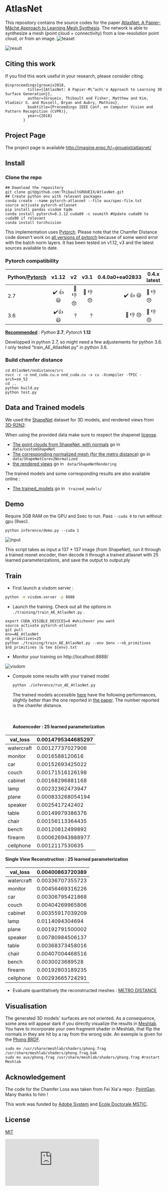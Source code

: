 # AtlasNet

This repository contains the source codes for the paper [AtlasNet: A Papier-Mâché Approach to Learning Mesh Synthesis](http://imagine.enpc.fr/~groueixt/atlasnet/). The network is able to synthesize a mesh (point cloud + connectivity) from a low-resolution point cloud, or from an image.
![teaset](pictures/teaser.small.png)    

![result](pictures/plane.gif)

## Citing this work

If you find this work useful in your research, please consider citing:

```
@inproceedings{groueix2018,
          title={{AtlasNet: A Papier-M\^ach\'e Approach to Learning 3D Surface Generation}},
          author={Groueix, Thibault and Fisher, Matthew and Kim, Vladimir G. and Russell, Bryan and Aubry, Mathieu},
          booktitle={Proceedings IEEE Conf. on Computer Vision and Pattern Recognition (CVPR)},
          year={2018}
        }
```

## Project Page

The project page is available http://imagine.enpc.fr/~groueixt/atlasnet/

## Install


### Clone the repo
```shell
## Download the repository
git clone git@github.com:ThibaultGROUEIX/AtlasNet.git
## Create python env with relevant packages
conda create --name pytorch-atlasnet --file aux/spec-file.txt
source activate pytorch-atlasnet
pip install pandas visdom tqdm
conda install pytorch=0.1.12 cuda80 -c soumith #Update cuda80 to cuda90 if relevant
conda install torchvision
```

This implementation uses [Pytorch](http://pytorch.org/). Please note that the Chamfer Distance code doesn't work on  [all versions of pytorch](http://pytorch.org/) because of some weird error with the batch norm layers. It has been tested on v1.12, v3 and the latest sources available to date.
### Pytorch compatibility

| Python/[Pytorch](http://pytorch.org/) | v1.12           | v2  | v3.1  |  0.4.0a0+ea02833 | 0.4.x latest |
| ------------- |:-------------:| -----:|-----:|-----:| ------------- |
| 2.7 | :heavy_check_mark: :+1: :smiley: | :no_entry_sign: :thumbsdown: :disappointed: | :no_entry_sign: :thumbsdown: :disappointed: | :heavy_check_mark: :+1: :smiley: | 🚫 👎 😞 |
| 3.6 | :heavy_check_mark::+1: :smiley: | ? | ? | :no_entry_sign: :thumbsdown: :disappointed: | 🚫 👎 😞 |

**<u>Recommended</u>** : *Python* **2.7**, *Pytorch* **1.12**

Developped in python 2.7, so might need a few adjustements for python 3.6. I only tested "train_AE_AtlasNet.py" in python 3.6.

### Build chamfer distance

```shell
cd AtlasNet/nndistance/src
nvcc -c -o nnd_cuda.cu.o nnd_cuda.cu -x cu -Xcompiler -fPIC -arch=sm_52
cd ..
python build.py
python test.py
```

## Data and Trained models

We used the [ShapeNet](https://www.shapenet.org/) dataset for 3D models, and rendered views from [3D-R2N2](https://github.com/chrischoy/3D-R2N2):

When using the provided data make sure to respect the shapenet [license](https://shapenet.org/terms).

* [The point clouds from ShapeNet, with normals](https://mega.nz/#!9LhW2CxT!A9d45cri4q8q10HfukUV_cy7J1lbWTFQtw7DKJlZKKAhttps://mega.nz/#!9LhW2CxT!A9d45cri4q8q10HfukUV_cy7J1lbWTFQtw7DKJlZKKA) go in ``` data/customShapeNet```
* [The corresponding normalized mesh (for the metro distance)](https://mega.nz/#!leAFEK5T!SDrcll-caO4p8ws7zDNKPpjNNWEMcf9AQ-rmR79t_OA) go in ``` data/ShapeNetCorev2Normalized```
* [the rendered views](https://mega.nz/#!4TgzCYTB!ACfHTD9VpUSUYYwI75k-GrSdqMH19jK0-CwBg1wKH08) go in ``` data/ShapeNetRendering```

The trained models and some corresponding results are also available online :

* [The trained_models](https://mega.nz/#!JapgQRgC!OIAa7dIBaItFSrud3gaGd2Gavb_h_5hC8jHJAwgLNn4) go in ``` trained_models/```

## Demo

Require 3GB RAM on the GPU and 5sec to run. Pass ```--cuda 0``` to run without gpu (9sec). 

```shell
python inference/demo.py --cuda 1
```
![input](pictures/2D3D.png)    

This script takes as input a 137 * 137 image (from ShapeNet), run it through a trained resnet encoder, then decode it through a trained atlasnet with 25 learned parameterizations, and save the output to output.ply



## Train

* First launch a visdom server :

```bash
python -m visdom.server -p 8888
```

* Launch the training. Check out all the options in ```./training/train_AE_AtlasNet.py``` .

```shell
export CUDA_VISIBLE_DEVICES=0 #whichever you want
source activate pytorch-atlasnet
git pull
env=AE_AtlasNet
nb_primitives=25
python ./training/train_AE_AtlasNet.py --env $env --nb_primitives $nb_primitives |& tee ${env}.txt
```

* Monitor your training on http://localhost:8888/

![visdom](pictures/visdom.png)


* Compute some results with your trained model

  ```bash
  python ./inference/run_AE_AtlasNet.py
  ```
  The trained models accessible [here](TODO) have the following performances, slightly better than the one reported in [the paper](TODO). The number reported is the chamfer distance.

  ​

  #### Autoencoder : 25 learned parameterization

| val_loss   | 0.0014795344685297 |
| ---------- | --------------------- |
| watercraft | 0.00127737027906      |
| monitor    | 0.0016588120616       |
| car        | 0.00152693425022      |
| couch      | 0.00171516126198      |
| cabinet    | 0.00168296881168      |
| lamp       | 0.00232362473947      |
| plane      | 0.000833268054194     |
| speaker    | 0.0025417242402       |
| table      | 0.00149979386376      |
| chair      | 0.00156113364435      |
| bench      | 0.00120812499892      |
| firearm    | 0.000626943988977     |
| cellphone  | 0.0012117530635       |

####   Single View Reconstruction : 25 learned parameterization

| val_loss   | 0.00400863720389 |
| ---------- | -------------------- |
| watercraft | 0.00336707355723     |
| monitor    | 0.00456469316226     |
| car        | 0.00306795421868     |
| couch      | 0.00404269965806     |
| cabinet    | 0.00355917039209     |
| lamp       | 0.0114094304694      |
| plane      | 0.00192791500002     |
| speaker    | 0.00780984506137     |
| table      | 0.00368373458016     |
| chair      | 0.00407004468516     |
| bench      | 0.0030023689528      |
| firearm    | 0.00192803189235     |
| cellphone  | 0.00293665724291     |

* Evaluate quantitatively the reconstructed meshes : [METRO DISTANCE](https://github.com/RobotLocomotion/meshConverters/tree/master/vcglib/apps/metro)



## Visualisation 

The generated 3D models' surfaces are not oriented. As a consequence, some area will appear dark if you directly visualize the results in [Meshlab](http://www.meshlab.net/). You have to incorporate your own fragment shader in Meshlab, that flip the normals in they are hit by a ray from the wrong side. An exemple is given for the [Phong BRDF](https://en.wikipedia.org/wiki/Phong_reflection_model).

```shell
sudo mv /usr/share/meshlab/shaders/phong.frag /usr/share/meshlab/shaders/phong.frag.bak
sudo mv aux/phong.frag /usr/share/meshlab/shaders/phong.frag #restart Meshlab
```



## Acknowledgement

The code for the Chamfer Loss was taken from Fei Xia'a repo : [PointGan](https://github.com/fxia22/pointGAN). Many thanks to him !

This work was funded by [Adobe System](https://github.com/fxia22/pointGAN) and [Ecole Doctorale MSTIC](http://www.univ-paris-est.fr/fr/-ecole-doctorale-mathematiques-et-stic-mstic-ed-532/).

## License

[MIT](https://github.com/ThibaultGROUEIX/AtlasNet/blob/master/license_MIT)

[![Analytics](https://ga-beacon.appspot.com/UA-91308638-2/github.com/ThibaultGROUEIX/AtlasNet/readme.md?pixel)](https://github.com/ThibaultGROUEIX/AtlasNet/)
